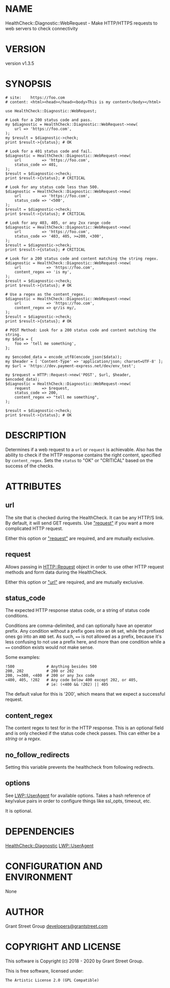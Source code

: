 # NAME

HealthCheck::Diagnostic::WebRequest - Make HTTP/HTTPS requests to web servers to check connectivity

# VERSION

version v1.3.5

# SYNOPSIS

    # site:    https://foo.com
    # content: <html><head></head><body>This is my content</body></html>

    use HealthCheck::Diagnostic::WebRequest;

    # Look for a 200 status code and pass.
    my $diagnostic = HealthCheck::Diagnostic::WebRequest->new(
        url => 'https://foo.com',
    );
    my $result = $diagnostic->check;
    print $result->{status}; # OK

    # Look for a 401 status code and fail.
    $diagnostic = HealthCheck::Diagnostic::WebRequest->new(
        url         => 'https://foo.com',
        status_code => 401,
    );
    $result = $diagnostic->check;
    print $result->{status}; # CRITICAL

    # Look for any status code less than 500.
    $diagnostic = HealthCheck::Diagnostic::WebRequest->new(
        url         => 'https://foo.com',
        status_code => '<500',
    );
    $result = $diagnostic->check;
    print $result->{status}; # CRITICAL

    # Look for any 403, 405, or any 2xx range code
    $diagnostic = HealthCheck::Diagnostic::WebRequest->new(
        url         => 'https://foo.com',
        status_code => '403, 405, >=200, <300',
    );
    $result = $diagnostic->check;
    print $result->{status}; # CRITICAL

    # Look for a 200 status code and content matching the string regex.
    $diagnostic = HealthCheck::Diagnostic::WebRequest->new(
        url           => 'https://foo.com',
        content_regex => 'is my',
    );
    $result = $diagnostic->check;
    print $result->{status}; # OK

    # Use a regex as the content_regex.
    $diagnostic = HealthCheck::Diagnostic::WebRequest->new(
        url           => 'https://foo.com',
        content_regex => qr/is my/,
    );
    $result = $diagnostic->check;
    print $result->{status}; # OK

    # POST Method: Look for a 200 status code and content matching the string.
    my $data = {
        foo => 'tell me something',
    };

    my $encoded_data = encode_utf8(encode_json($data));
    my $header = [ 'Content-Type' => 'application/json; charset=UTF-8' ];
    my $url = 'https://dev.payment-express.net/dev/env_test';

    my $request = HTTP::Request->new('POST', $url, $header, $encoded_data);
    $diagnostic = HealthCheck::Diagnostic::WebRequest->new(
        request     => $request,
        status_code => 200,
        content_regex => "tell me something",
    );

    $result = $diagnostic->check;
    print $result->{status}; # OK

# DESCRIPTION

Determines if a web request to a `url` or `request` is achievable.
Also has the ability to check if the HTTP response contains the
right content, specified by `content_regex`. Sets the `status` to "OK"
or "CRITICAL" based on the success of the checks.

# ATTRIBUTES

## url

The site that is checked during the HealthCheck. It can be any HTTP/S link.
By default, it will send GET requests. Use ["request"](#request) if you want a more
complicated HTTP request.

Either this option or ["request"](#request) are required, and are mutually exclusive.

## request

Allows passing in [HTTP::Request](https://metacpan.org/pod/HTTP%3A%3ARequest) object in order to use other HTTP request
methods and form data during the HealthCheck.

Either this option or ["url"](#url) are required, and are mutually exclusive.

## status\_code

The expected HTTP response status code, or a string of status code conditions.

Conditions are comma-delimited, and can optionally have an operator prefix. Any
condition without a prefix goes into an `OR` set, while the prefixed ones go
into an `AND` set. As such, `==` is not allowed as a prefix, because it's less
confusing to not use a prefix here, and more than one condition while a `==`
condition exists would not make sense.

Some examples:

    !500              # Anything besides 500
    200, 202          # 200 or 202
    200, >=300, <400  # 200 or any 3xx code
    <400, 405, !202   # Any code below 400 except 202, or 405,
                      # ie: (<400 && !202) || 405

The default value for this is '200', which means that we expect a successful request.

## content\_regex

The content regex to test for in the HTTP response.
This is an optional field and is only checked if the status
code check passes.
This can either be a _string_ or a _regex_.

## no\_follow\_redirects

Setting this variable prevents the healthcheck from following redirects.

## options

See [LWP::UserAgent](https://metacpan.org/pod/LWP%3A%3AUserAgent) for available options. Takes a hash reference of key/value
pairs in order to configure things like ssl\_opts, timeout, etc.

It is optional.

# DEPENDENCIES

[HealthCheck::Diagnostic](https://metacpan.org/pod/HealthCheck%3A%3ADiagnostic)
[LWP::UserAgent](https://metacpan.org/pod/LWP%3A%3AUserAgent)

# CONFIGURATION AND ENVIRONMENT

None

# AUTHOR

Grant Street Group <developers@grantstreet.com>

# COPYRIGHT AND LICENSE

This software is Copyright (c) 2018 - 2020 by Grant Street Group.

This is free software, licensed under:

    The Artistic License 2.0 (GPL Compatible)
